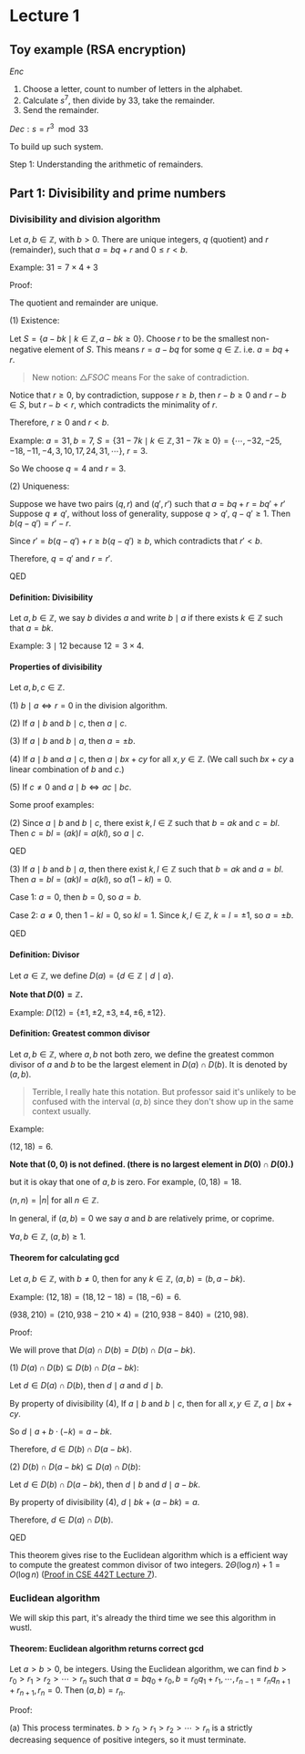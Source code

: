 # Lecture 1

## Toy example (RSA encryption)

$Enc$

1. Choose a letter, count to number of letters in the alphabet.
2. Calculate $s^7$, then divide by 33, take the remainder.
3. Send the remainder.

$Dec: s = r^3 \mod 33$

To build up such system.

Step 1: Understanding the arithmetic of remainders.

## Part 1: Divisibility and prime numbers

### Divisibility and division algorithm

Let $a, b\in \mathbb{Z}$, with $b>0$. There are unique integers, $q$ (quotient) and $r$ (remainder), such that $a = bq + r$ and $0 \leq r < b$.

Example: $31=7\times 4 + 3$

Proof:

The quotient and remainder are unique.

(1) Existence:

Let $S = \{a - bk \mid k \in \mathbb{Z}, a - bk \geq 0\}$. Choose $r$ to be the smallest non-negative element of $S$. This means $r = a - bq$ for some $q \in \mathbb{Z}$. i.e. $a=bq+r$.

> New notion: $\triangle FSOC$ means For the sake of contradiction.

Notice that $r \geq 0$, by contradiction, suppose $r \geq b$, then $r-b \geq 0$ and $r-b \in S$, but $r-b < r$, which contradicts the minimality of $r$.

Therefore, $r \geq 0$ and $r < b$.

Example: $a=31, b=7$, $S = \{31-7k \mid k \in \mathbb{Z}, 31-7k \geq 0\}=\{\cdots, -32, -25, -18, -11, -4, 3, 10, 17, 24, 31, \cdots\}$, $r=3$.

So We choose $q=4$ and $r=3$.

(2) Uniqueness:

Suppose we have two pairs $(q, r)$ and $(q', r')$ such that $a = bq + r = bq' + r'$ Suppose $q \neq q'$, without loss of generality, suppose $q > q'$, $q-q' \geq 1$. Then $b(q-q') = r'-r$.

Since $r'=b(q-q')+r \geq b(q-q') \geq b$, which contradicts that $r' < b$.

Therefore, $q=q'$ and $r=r'$.

QED

#### Definition: Divisibility

Let $a, b \in \mathbb{Z}$, we say $b$ divides $a$ and write $b \mid a$ if there exists $k\in \mathbb{Z}$ such that $a = bk$.

Example: $3 \mid 12$ because $12 = 3 \times 4$.

#### Properties of divisibility

Let $a, b, c \in \mathbb{Z}$.

(1) $b \mid a \iff r=0$ in the division algorithm.

(2) If $a \mid b$ and $b \mid c$, then $a \mid c$.

(3) If $a \mid b$ and $b \mid a$, then $a = \pm b$.

(4) If $a \mid b$ and $a \mid c$, then $a \mid bx + cy$ for all $x, y \in \mathbb{Z}$. (We call such $bx+cy$ a linear combination of $b$ and $c$.)

(5) If $c\neq 0$ and $a \mid b \iff ac \mid bc$.

Some proof examples:

(2) Since $a \mid b$ and $b \mid c$, there exist $k, l \in \mathbb{Z}$ such that $b = ak$ and $c = bl$. Then $c = bl = (ak)l = a(kl)$, so $a \mid c$.

QED

(3) If $a \mid b$ and $b \mid a$, then there exist $k, l \in \mathbb{Z}$ such that $b = ak$ and $a = bl$. Then $a = bl = (ak)l = a(kl)$, so $a(1-kl) = 0$.

Case 1: $a=0$, then $b=0$, so $a=b$.

Case 2: $a \neq 0$, then $1-kl=0$, so $kl=1$. Since $k, l \in \mathbb{Z}$, $k=l=\pm 1$, so $a = \pm b$.

QED

#### Definition: Divisor

Let $a\in \mathbb{Z}$, we define $D(a) = \{d\in \mathbb{Z} \mid d \mid a\}$.

**Note that $D(0) = \mathbb{Z}$.**

Example: $D(12) = \{\pm 1, \pm 2, \pm 3, \pm 4, \pm 6, \pm 12\}$.

#### Definition: Greatest common divisor

Let $a, b \in \mathbb{Z}$, where $a,b$ not both zero, we define the greatest common divisor of $a$ and $b$ to be the largest element in $D(a) \cap D(b)$. It is denoted by $(a,b)$.

> Terrible, I really hate this notation. But professor said it's unlikely to be confused with the interval $(a,b)$ since they don't show up in the same context usually.

Example:

$(12, 18) = 6$.

**Note that $(0,0)$ is not defined. (there is no largest element in $D(0) \cap D(0)$.)**

but it is okay that one of $a, b$ is zero. For example, $(0, 18) = 18$.

$(n,n) = |n|$ for all $n \in \mathbb{Z}$.

In general, if $(a,b)=0$ we say $a$ and $b$ are relatively prime, or coprime.

$\forall a, b \in \mathbb{Z}$, $(a,b) \geq 1$.

#### Theorem for calculating gcd

Let $a, b \in \mathbb{Z}$, with $b\neq 0$, then for any $k\in \mathbb{Z}$, $(a,b) = (b,a-bk)$.

Example: $(12, 18) = (18, 12-18) = (18, -6) = 6$.

$(938,210)=(210,938-210\times 4)=(210,938-840)=(210,98)$.

Proof:

We will prove that $D(a) \cap D(b) = D(b) \cap D(a-bk)$.

(1) $D(a) \cap D(b) \subseteq D(b) \cap D(a-bk)$:

Let $d \in D(a) \cap D(b)$, then $d \mid a$ and $d \mid b$.

By property of divisibility (4), If $a\mid b$ and $b\mid c$, then for all $x,y\in \mathbb{Z}$, $a\mid bx+cy$.

So $d\mid a+b\cdot (-k) = a-bk$.

Therefore, $d \in D(b) \cap D(a-bk)$.

(2) $D(b) \cap D(a-bk) \subseteq D(a) \cap D(b)$:

Let $d \in D(b) \cap D(a-bk)$, then $d \mid b$ and $d \mid a-bk$.

By property of divisibility (4), $d \mid bk + (a-bk) = a$.

Therefore, $d \in D(a) \cap D(b)$.

QED

This theorem gives rise to the Euclidean algorithm which is a efficient way to compute the greatest common divisor of two integers. $2\Theta(\log n)+1=O(\log n)$ ([Proof in CSE 442T Lecture 7](https://notenextra.trance-0.com/CSE442T/CSE442T_L7#euclidean-algorithm)).

### Euclidean algorithm

We will skip this part, it's already the third time we see this algorithm in wustl.

#### Theorem: Euclidean algorithm returns correct gcd

Let $a>b>0$, be integers. Using the Euclidean algorithm, we can find $b>r_0>r_1>r_2>\cdots>r_n$ such that $a=bq_0+r_0, b=r_0q_1+r_1, \cdots, r_{n-1}=r_nq_{n+1}+r_{n+1}, r_n=0$. Then $(a,b)=r_n$.

Proof:

(a) This process terminates. $b>r_0>r_1>r_2>\cdots>r_n$ is a strictly decreasing sequence of positive integers, so it must terminate.


